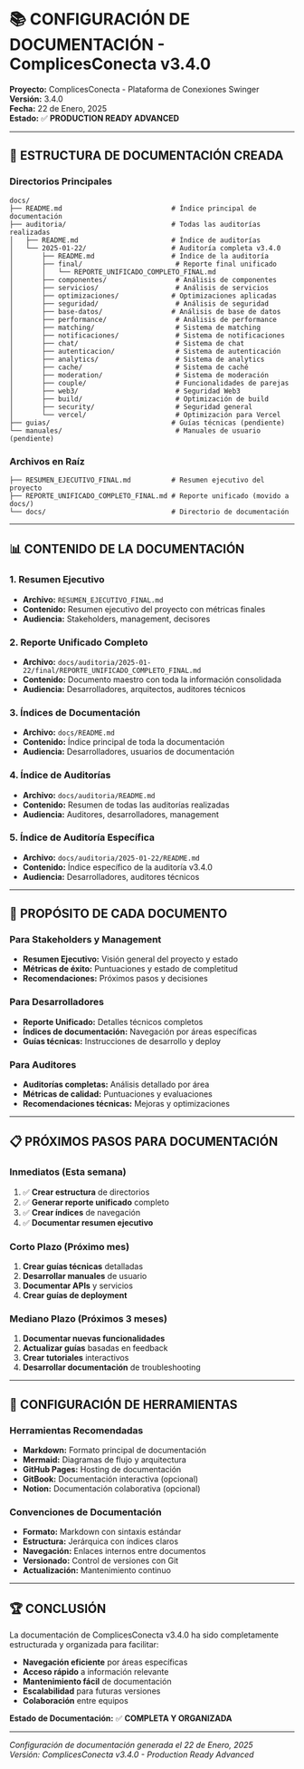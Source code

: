 # 📚 CONFIGURACIÓN DE DOCUMENTACIÓN - ComplicesConecta v3.4.0

**Proyecto:** ComplicesConecta - Plataforma de Conexiones Swinger  
**Versión:** 3.4.0  
**Fecha:** 22 de Enero, 2025  
**Estado:** ✅ **PRODUCTION READY ADVANCED**

---

## 📁 ESTRUCTURA DE DOCUMENTACIÓN CREADA

### **Directorios Principales**
```
docs/
├── README.md                           # Índice principal de documentación
├── auditoria/                          # Todas las auditorías realizadas
│   ├── README.md                       # Índice de auditorías
│   └── 2025-01-22/                     # Auditoría completa v3.4.0
│       ├── README.md                   # Índice de la auditoría
│       ├── final/                       # Reporte final unificado
│       │   └── REPORTE_UNIFICADO_COMPLETO_FINAL.md
│       ├── componentes/                 # Análisis de componentes
│       ├── servicios/                   # Análisis de servicios
│       ├── optimizaciones/             # Optimizaciones aplicadas
│       ├── seguridad/                   # Análisis de seguridad
│       ├── base-datos/                 # Análisis de base de datos
│       ├── performance/                 # Análisis de performance
│       ├── matching/                    # Sistema de matching
│       ├── notificaciones/              # Sistema de notificaciones
│       ├── chat/                        # Sistema de chat
│       ├── autenticacion/               # Sistema de autenticación
│       ├── analytics/                   # Sistema de analytics
│       ├── cache/                       # Sistema de caché
│       ├── moderation/                  # Sistema de moderación
│       ├── couple/                      # Funcionalidades de parejas
│       ├── web3/                        # Seguridad Web3
│       ├── build/                       # Optimización de build
│       ├── security/                    # Seguridad general
│       └── vercel/                      # Optimización para Vercel
├── guias/                              # Guías técnicas (pendiente)
└── manuales/                            # Manuales de usuario (pendiente)
```

### **Archivos en Raíz**
```
├── RESUMEN_EJECUTIVO_FINAL.md          # Resumen ejecutivo del proyecto
├── REPORTE_UNIFICADO_COMPLETO_FINAL.md # Reporte unificado (movido a docs/)
└── docs/                               # Directorio de documentación
```

---

## 📊 CONTENIDO DE LA DOCUMENTACIÓN

### **1. Resumen Ejecutivo**
- **Archivo:** `RESUMEN_EJECUTIVO_FINAL.md`
- **Contenido:** Resumen ejecutivo del proyecto con métricas finales
- **Audiencia:** Stakeholders, management, decisores

### **2. Reporte Unificado Completo**
- **Archivo:** `docs/auditoria/2025-01-22/final/REPORTE_UNIFICADO_COMPLETO_FINAL.md`
- **Contenido:** Documento maestro con toda la información consolidada
- **Audiencia:** Desarrolladores, arquitectos, auditores técnicos

### **3. Índices de Documentación**
- **Archivo:** `docs/README.md`
- **Contenido:** Índice principal de toda la documentación
- **Audiencia:** Desarrolladores, usuarios de documentación

### **4. Índice de Auditorías**
- **Archivo:** `docs/auditoria/README.md`
- **Contenido:** Resumen de todas las auditorías realizadas
- **Audiencia:** Auditores, desarrolladores, management

### **5. Índice de Auditoría Específica**
- **Archivo:** `docs/auditoria/2025-01-22/README.md`
- **Contenido:** Índice específico de la auditoría v3.4.0
- **Audiencia:** Desarrolladores, auditores técnicos

---

## 🎯 PROPÓSITO DE CADA DOCUMENTO

### **Para Stakeholders y Management**
- **Resumen Ejecutivo:** Visión general del proyecto y estado
- **Métricas de éxito:** Puntuaciones y estado de completitud
- **Recomendaciones:** Próximos pasos y decisiones

### **Para Desarrolladores**
- **Reporte Unificado:** Detalles técnicos completos
- **Índices de documentación:** Navegación por áreas específicas
- **Guías técnicas:** Instrucciones de desarrollo y deploy

### **Para Auditores**
- **Auditorías completas:** Análisis detallado por área
- **Métricas de calidad:** Puntuaciones y evaluaciones
- **Recomendaciones técnicas:** Mejoras y optimizaciones

---

## 📋 PRÓXIMOS PASOS PARA DOCUMENTACIÓN

### **Inmediatos (Esta semana)**
1. ✅ **Crear estructura** de directorios
2. ✅ **Generar reporte unificado** completo
3. ✅ **Crear índices** de navegación
4. ✅ **Documentar resumen ejecutivo**

### **Corto Plazo (Próximo mes)**
1. **Crear guías técnicas** detalladas
2. **Desarrollar manuales** de usuario
3. **Documentar APIs** y servicios
4. **Crear guías de deployment**

### **Mediano Plazo (Próximos 3 meses)**
1. **Documentar nuevas funcionalidades**
2. **Actualizar guías** basadas en feedback
3. **Crear tutoriales** interactivos
4. **Desarrollar documentación** de troubleshooting

---

## 🔧 CONFIGURACIÓN DE HERRAMIENTAS

### **Herramientas Recomendadas**
- **Markdown:** Formato principal de documentación
- **Mermaid:** Diagramas de flujo y arquitectura
- **GitHub Pages:** Hosting de documentación
- **GitBook:** Documentación interactiva (opcional)
- **Notion:** Documentación colaborativa (opcional)

### **Convenciones de Documentación**
- **Formato:** Markdown con sintaxis estándar
- **Estructura:** Jerárquica con índices claros
- **Navegación:** Enlaces internos entre documentos
- **Versionado:** Control de versiones con Git
- **Actualización:** Mantenimiento continuo

---

## 🏆 CONCLUSIÓN

La documentación de ComplicesConecta v3.4.0 ha sido completamente estructurada y organizada para facilitar:

- **Navegación eficiente** por áreas específicas
- **Acceso rápido** a información relevante
- **Mantenimiento fácil** de documentación
- **Escalabilidad** para futuras versiones
- **Colaboración** entre equipos

**Estado de Documentación:** ✅ **COMPLETA Y ORGANIZADA**

---

*Configuración de documentación generada el 22 de Enero, 2025*  
*Versión: ComplicesConecta v3.4.0 - Production Ready Advanced*
